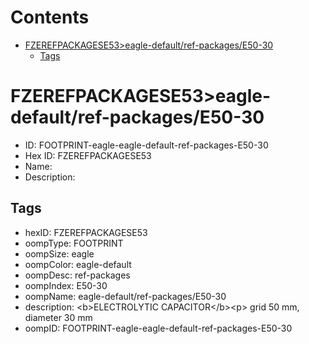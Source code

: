 



Contents
========

* [FZEREFPACKAGESE53>eagle-default/ref-packages/E50-30](#fzerefpackagese53eagle-defaultref-packagese50-30)
	* [Tags](#tags)

# FZEREFPACKAGESE53>eagle-default/ref-packages/E50-30

- ID: FOOTPRINT-eagle-eagle-default-ref-packages-E50-30
- Hex ID: FZEREFPACKAGESE53
- Name: 
- Description: 

## Tags

- hexID: FZEREFPACKAGESE53
- oompType: FOOTPRINT
- oompSize: eagle
- oompColor: eagle-default
- oompDesc: ref-packages
- oompIndex: E50-30
- oompName: eagle-default/ref-packages/E50-30
- description: &lt;b&gt;ELECTROLYTIC CAPACITOR&lt;/b&gt;&lt;p&gt;&#xD;
grid 50 mm, diameter 30 mm
- oompID: FOOTPRINT-eagle-eagle-default-ref-packages-E50-30
